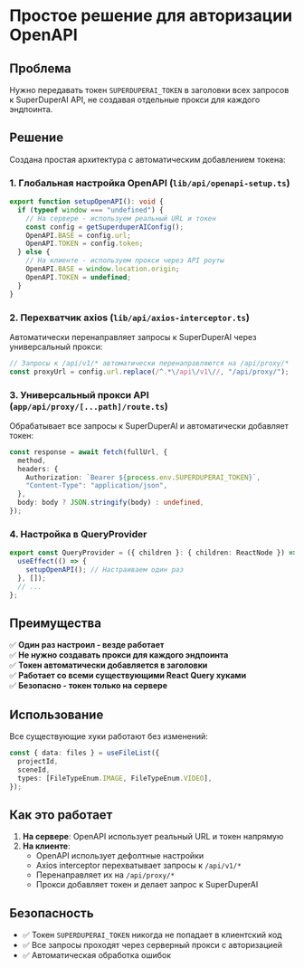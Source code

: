 # Простое решение для авторизации OpenAPI

## Проблема

Нужно передавать токен `SUPERDUPERAI_TOKEN` в заголовки всех запросов к SuperDuperAI API, не создавая отдельные прокси для каждого эндпоинта.

## Решение

Создана простая архитектура с автоматическим добавлением токена:

### 1. Глобальная настройка OpenAPI (`lib/api/openapi-setup.ts`)

```typescript
export function setupOpenAPI(): void {
  if (typeof window === "undefined") {
    // На сервере - используем реальный URL и токен
    const config = getSuperduperAIConfig();
    OpenAPI.BASE = config.url;
    OpenAPI.TOKEN = config.token;
  } else {
    // На клиенте - используем прокси через API роуты
    OpenAPI.BASE = window.location.origin;
    OpenAPI.TOKEN = undefined;
  }
}
```

### 2. Перехватчик axios (`lib/api/axios-interceptor.ts`)

Автоматически перенаправляет запросы к SuperDuperAI через универсальный прокси:

```typescript
// Запросы к /api/v1/* автоматически перенаправляются на /api/proxy/*
const proxyUrl = config.url.replace(/^.*\/api\/v1\//, "/api/proxy/");
```

### 3. Универсальный прокси API (`app/api/proxy/[...path]/route.ts`)

Обрабатывает все запросы к SuperDuperAI и автоматически добавляет токен:

```typescript
const response = await fetch(fullUrl, {
  method,
  headers: {
    Authorization: `Bearer ${process.env.SUPERDUPERAI_TOKEN}`,
    "Content-Type": "application/json",
  },
  body: body ? JSON.stringify(body) : undefined,
});
```

### 4. Настройка в QueryProvider

```typescript
export const QueryProvider = ({ children }: { children: ReactNode }) => {
  useEffect(() => {
    setupOpenAPI(); // Настраиваем один раз
  }, []);
  // ...
};
```

## Преимущества

✅ **Один раз настроил - везде работает**  
✅ **Не нужно создавать прокси для каждого эндпоинта**  
✅ **Токен автоматически добавляется в заголовки**  
✅ **Работает со всеми существующими React Query хуками**  
✅ **Безопасно - токен только на сервере**

## Использование

Все существующие хуки работают без изменений:

```typescript
const { data: files } = useFileList({
  projectId,
  sceneId,
  types: [FileTypeEnum.IMAGE, FileTypeEnum.VIDEO],
});
```

## Как это работает

1. **На сервере**: OpenAPI использует реальный URL и токен напрямую
2. **На клиенте**:
   - OpenAPI использует дефолтные настройки
   - Axios interceptor перехватывает запросы к `/api/v1/*`
   - Перенаправляет их на `/api/proxy/*`
   - Прокси добавляет токен и делает запрос к SuperDuperAI

## Безопасность

- ✅ Токен `SUPERDUPERAI_TOKEN` никогда не попадает в клиентский код
- ✅ Все запросы проходят через серверный прокси с авторизацией
- ✅ Автоматическая обработка ошибок
